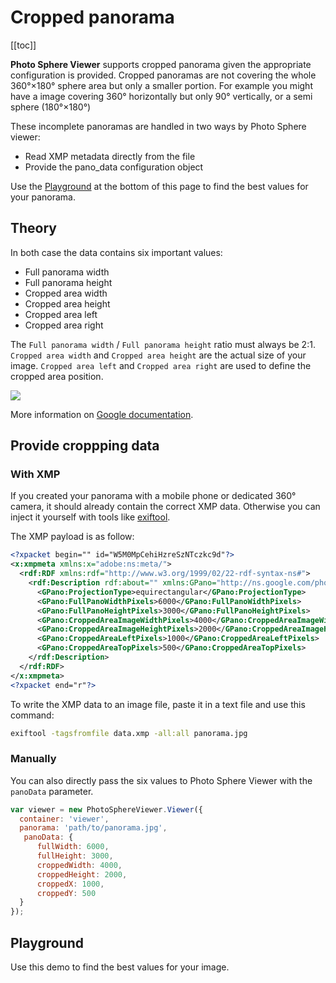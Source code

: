 # Cropped panorama

[[toc]]

**Photo Sphere Viewer** supports cropped panorama given the appropriate configuration is provided. Cropped panoramas are not covering the whole 360°×180° sphere area but only a smaller portion. For example you might have a image covering 360° horizontally but only 90° vertically, or a semi sphere (180°×180°)

These incomplete panoramas are handled in two ways by Photo Sphere viewer:
  - Read XMP metadata directly from the file
  - Provide the pano_data configuration object

Use the [Playground](#playground) at the bottom of this page to find the best values for your panorama.

## Theory

In both case the data contains six important values:
  - Full panorama width
  - Full panorama height
  - Cropped area width
  - Cropped area height
  - Cropped area left
  - Cropped area right

The `Full panorama width` / `Full panorama height` ratio must always be 2:1. `Cropped area width` and `Cropped area height` are the actual size of your image. `Cropped area left` and `Cropped area right` are used to define the cropped area position.

![](/assets/XMP_pano_pixels.png)

More information on [Google documentation](https://developers.google.com/streetview/spherical-metadata).


## Provide croppping data

### With XMP

If you created your panorama with a mobile phone or dedicated 360° camera, it should already contain the correct XMP data. Otherwise you can inject it yourself with tools like [exiftool](https://sno.phy.queensu.ca/~phil/exiftool/).

The XMP payload is as follow:

```xml
<?xpacket begin="﻿" id="W5M0MpCehiHzreSzNTczkc9d"?>
<x:xmpmeta xmlns:x="adobe:ns:meta/">
  <rdf:RDF xmlns:rdf="http://www.w3.org/1999/02/22-rdf-syntax-ns#">
    <rdf:Description rdf:about="" xmlns:GPano="http://ns.google.com/photos/1.0/panorama/">
      <GPano:ProjectionType>equirectangular</GPano:ProjectionType>
      <GPano:FullPanoWidthPixels>6000</GPano:FullPanoWidthPixels>
      <GPano:FullPanoHeightPixels>3000</GPano:FullPanoHeightPixels>
      <GPano:CroppedAreaImageWidthPixels>4000</GPano:CroppedAreaImageWidthPixels>
      <GPano:CroppedAreaImageHeightPixels>2000</GPano:CroppedAreaImageHeightPixels>
      <GPano:CroppedAreaLeftPixels>1000</GPano:CroppedAreaLeftPixels>
      <GPano:CroppedAreaTopPixels>500</GPano:CroppedAreaTopPixels>
    </rdf:Description>
  </rdf:RDF>
</x:xmpmeta>
<?xpacket end="r"?>
```

To write the XMP data to an image file, paste it in a text file and use this command:

```bash
exiftool -tagsfromfile data.xmp -all:all panorama.jpg
```

### Manually

You can also directly pass the six values to Photo Sphere Viewer with the `panoData` parameter.

```js
var viewer = new PhotoSphereViewer.Viewer({
  container: 'viewer',
  panorama: 'path/to/panorama.jpg',
   panoData: {
      fullWidth: 6000,
      fullHeight: 3000,
      croppedWidth: 4000,
      croppedHeight: 2000,
      croppedX: 1000,
      croppedY: 500
  }
});
```


## Playground

Use this demo to find the best values for your image.

<CropPlayground/>

